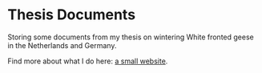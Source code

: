# Thesis Documents
Storing some documents from my thesis on wintering White fronted geese in the Netherlands and Germany.

Find more about what I do here: [a small website](https://pratikr16.github.io).
